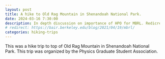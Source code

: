 ```yaml
---
layout: post
title: A hike to Old Rag Mountain in Shenandoah National Park.
date: 2024-03-16 7:30:00
description: In depth discussion on importance of HPO for MBRL. Redicrects to the post on Berkeley AI Research.
# redirect: https://bair.berkeley.edu/blog/2021/04/19/mbrl/
categories: hiking-trips
---
```


This was a hike trip to top of Old Rag Mountain in Shenandoah National Park. This trip was organized by the Physics Graduate Student Association. 
